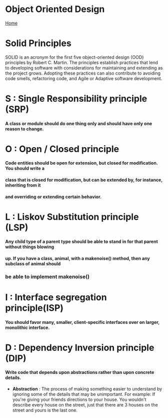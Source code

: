 # Object Oriented Design
[Home](../Readme.md)
# Solid Principles
SOLID is an acronym for the first five object-oriented design (OOD) principles by Robert C. Martin.
The principles establish practices that lend to developing software with considerations for 
maintaining and extending as the project grows. Adopting these practices can also contribute to 
avoiding code smells, refactoring code, and Agile or Adaptive software development.

# S : Single Responsibility principle (SRP)
#### A class or module should do one thing only and should have only one reason to change.
# O : Open / Closed principle
#### Code entities should be open for extension, but closed for modification. You should write a 
#### class that is closed for modification, but can be extended by, for instance, inheriting from it 
#### and overriding or extending certain behavior.
# L : Liskov Substitution principle (LSP)
#### Any child type of a parent type should be able to stand in for that parent without things blowing
#### up. If you have a class, animal, with a makenoise() method, then any subclass of animal should 
### be able to implement makenoise()
# I : Interface segregation principle(ISP)
#### You should favor many, smaller, client-specific interfaces over on larger, monolithic interface.
# D : Dependency Inversion principle (DIP)
#### Write code that depends upon abstractions rather than upon concrete details. 
-   **Abstraction** : The process of making something easier to understand by ignoring some of 
    the details that may be unimportant. For example: If you're giving your friends directions 
    to your house. You wouldn't describe every house on the street, just that there are 3 houses 
    on the street and yours is the last one.
    
